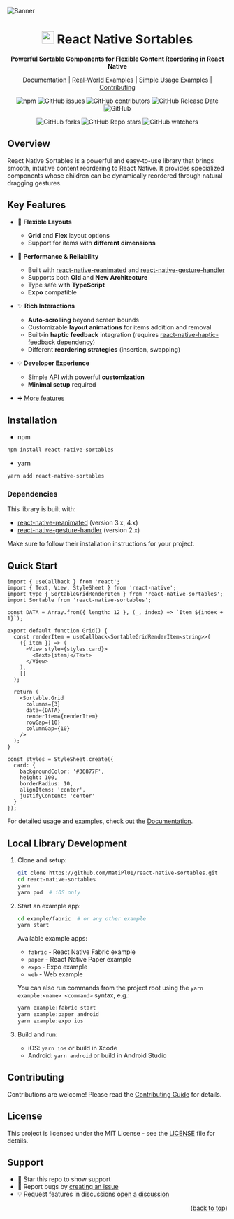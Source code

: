 <a name="readme-top"></a>

![Banner](https://github.com/user-attachments/assets/532e7ed2-9035-4d5b-9df9-b349ee41608e)

<div align="center">

# <img src="https://github.com/user-attachments/assets/e7dbfceb-63a4-42ef-8c68-f8396a2fbf2e" width="28" /> React Native Sortables

**Powerful Sortable Components for Flexible Content Reordering in React Native**

[Documentation](https://react-native-sortables-docs.vercel.app/) | [Real-World Examples](https://github.com/MatiPl01/react-native-sortables-demos) | [Simple Usage Examples](https://react-native-sortables-docs.vercel.app/grid/examples) | [Contributing](./CONTRIBUTING.md)

![npm](https://img.shields.io/npm/dw/react-native-sortables?color=36877F)
![GitHub issues](https://img.shields.io/github/issues/MatiPl01/react-native-sortables?color=36877F)
![GitHub contributors](https://img.shields.io/github/contributors/MatiPl01/react-native-sortables?color=36877F)
![GitHub Release Date](https://img.shields.io/github/release-date/MatiPl01/react-native-sortables?color=36877F)
![GitHub](https://img.shields.io/github/license/MatiPl01/react-native-sortables?color=36877F)

![GitHub forks](https://img.shields.io/github/forks/MatiPl01/react-native-sortables?style=social)
![GitHub Repo stars](https://img.shields.io/github/stars/MatiPl01/react-native-sortables?style=social)
![GitHub watchers](https://img.shields.io/github/watchers/MatiPl01/react-native-sortables?style=social)

</div>

## Overview

React Native Sortables is a powerful and easy-to-use library that brings smooth, intuitive content reordering to React Native. It provides specialized components whose children can be dynamically reordered through natural dragging gestures.

## Key Features

- 🎯 **Flexible Layouts**

  - **Grid** and **Flex** layout options
  - Support for items with **different dimensions**

- 🚀 **Performance & Reliability**

  - Built with [react-native-reanimated](https://docs.swmansion.com/react-native-reanimated/) and [react-native-gesture-handler](https://docs.swmansion.com/react-native-gesture-handler/)
  - Supports both **Old** and **New Architecture**
  - Type safe with **TypeScript**
  - **Expo** compatible

- ✨ **Rich Interactions**

  - **Auto-scrolling** beyond screen bounds
  - Customizable **layout animations** for items addition and removal
  - Built-in **haptic feedback** integration (requires [react-native-haptic-feedback](https://github.com/mkuczera/react-native-haptic-feedback) dependency)
  - Different **reordering strategies** (insertion, swapping)

- 💡 **Developer Experience**

  - Simple API with powerful **customization**
  - **Minimal setup** required

- ➕ [More features](https://react-native-sortables-docs.vercel.app/#-key-features)

## Installation

- npm

```sh
npm install react-native-sortables
```

- yarn

```sh
yarn add react-native-sortables
```

### Dependencies

This library is built with:

- [react-native-reanimated](https://docs.swmansion.com/react-native-reanimated/) (version 3.x, 4.x)
- [react-native-gesture-handler](https://docs.swmansion.com/react-native-gesture-handler/) (version 2.x)

Make sure to follow their installation instructions for your project.

## Quick Start

```tsx
import { useCallback } from 'react';
import { Text, View, StyleSheet } from 'react-native';
import type { SortableGridRenderItem } from 'react-native-sortables';
import Sortable from 'react-native-sortables';

const DATA = Array.from({ length: 12 }, (_, index) => `Item ${index + 1}`);

export default function Grid() {
  const renderItem = useCallback<SortableGridRenderItem<string>>(
    ({ item }) => (
      <View style={styles.card}>
        <Text>{item}</Text>
      </View>
    ),
    []
  );

  return (
    <Sortable.Grid
      columns={3}
      data={DATA}
      renderItem={renderItem}
      rowGap={10}
      columnGap={10}
    />
  );
}

const styles = StyleSheet.create({
  card: {
    backgroundColor: '#36877F',
    height: 100,
    borderRadius: 10,
    alignItems: 'center',
    justifyContent: 'center'
  }
});
```

For detailed usage and examples, check out the [Documentation](https://react-native-sortables-docs.vercel.app/).

## Local Library Development

1. Clone and setup:

   ```bash
   git clone https://github.com/MatiPl01/react-native-sortables.git
   cd react-native-sortables
   yarn
   yarn pod  # iOS only
   ```

2. Start an example app:

   ```bash
   cd example/fabric  # or any other example
   yarn start
   ```

   Available example apps:

   - `fabric` - React Native Fabric example
   - `paper` - React Native Paper example
   - `expo` - Expo example
   - `web` - Web example

   You can also run commands from the project root using the `yarn example:<name> <command>` syntax, e.g.:

   ```bash
   yarn example:fabric start
   yarn example:paper android
   yarn example:expo ios
   ```

3. Build and run:
   - iOS: `yarn ios` or build in Xcode
   - Android: `yarn android` or build in Android Studio

## Contributing

Contributions are welcome! Please read the [Contributing Guide](./CONTRIBUTING.md) for details.

## License

This project is licensed under the MIT License - see the [LICENSE](LICENSE) file for details.

## Support

- 🌟 Star this repo to show support
- 🐛 Report bugs by [creating an issue](https://github.com/MatiPl01/react-native-sortables/issues)
- 💡 Request features in discussions [open a discussion](https://github.com/MatiPl01/react-native-sortables/discussions)

<p align="right">(<a href="#readme-top">back to top</a>)</p>
